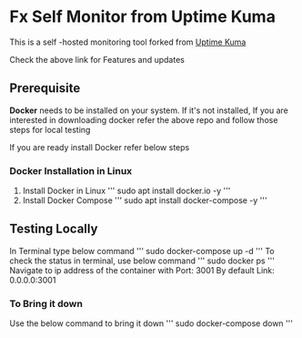 # Fx Self Monitor from  Uptime Kuma

This is a self -hosted monitoring tool forked from
<a href= https://github.com/louislam/uptime-kuma> Uptime Kuma</a>

Check the above link for Features and updates

## Prerequisite

**Docker** needs to be installed on your system. If it's not installed, 
If you are interested in downloading docker refer the above repo and follow those steps for local testing

If you are ready install Docker
refer below steps

### Docker Installation in Linux

1. Install Docker in Linux
'''
sudo apt install docker.io -y
'''
2. Install Docker Compose
'''
sudo apt install docker-compose -y
'''

## Testing Locally

In Terminal type below command
'''
sudo docker-compose up -d
'''
To check the status in terminal, use below command
'''
sudo docker ps
'''
Navigate to ip address of the container with Port: 3001
By default Link: 0.0.0.0:3001

### To Bring it down

Use the below command to bring it down
'''
sudo docker-compose down
'''